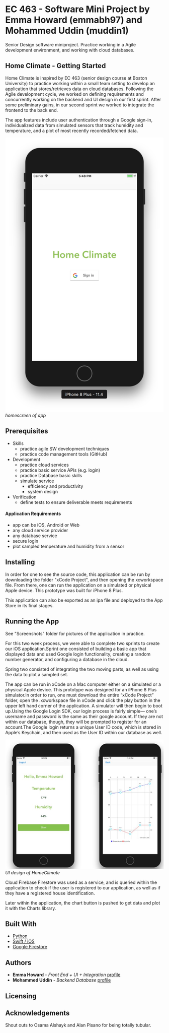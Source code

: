 # EC 463 - Software Mini Project by Emma Howard (emmabh97) and Mohammed Uddin (muddin1)
Senior Design software miniproject. Practice working in a Agile development environment, and working with cloud databases.

## Home Climate - Getting Started

Home Climate is inspired by EC 463 (senior design course at Boston University) to practice working within a small team setting to develop an application that stores/retrieves data on cloud databases. Following the Agile development cycle, we worked on defining requirements and concurrently working on the backend and UI design in our first sprint. After some preliminary gains, in our second sprint we worked to integrate the frontend to the back end.

The app features include user authentication through a Google sign-in, individualized data from simulated sensors that track humidity and temperature, and a plot of most recently recorded/fetched data. 

![homescreen](https://github.com/MohUddin/SoftwareMiniProject_emmah_muddin/blob/master/Screenshots/Screen%20Shot%202018-09-19%20at%205.48.01%20PM.png)
                                             *homescreen of app*

## Prerequisites
* Skills
    * practice agile SW development techniques
    * practice code management tools (GitHub)
* Development
   * practice cloud services
   * practice basic service APIs (e.g. login)
   * practice Database basic skills
   * simulate service
      * efficiency and productivity
      * system design
* Verification
   * define tests to ensure deliverable meets requirements

#### Application Requirements ####

* app can be iOS, Android or Web
* any cloud service provider
* any database service
* secure login
* plot sampled temperature and humidity from a sensor 
    

## Installing

In order for one to see the source code, this application can be run by downloading the folder "xCode Project", and then opening the xcworkspace file. From there, one can run the application on a simulated or physical Apple device. This prototype was built for iPhone 8 Plus.

This application can also be exported as an ipa file and deployed to the App Store in its final stages.

## Running the App

See "Screenshots" folder for pictures of the application in practice.

For this two week process, we were able to complete two sprints to create our iOS application.Sprint one consisted of building a basic app that displayed data and used Google login functionality, creating a random number generator, and configuring a database in the cloud.

Spring two consisted of integrating the two moving parts, as well as using the data to plot a sampled set.

The app can be run in xCode on a Mac computer either on a simulated or a physical Apple device. This prototype was designed for an iPhone 8 Plus simulator.In order to run, one must download the entire “xCode Project” folder, open the .xcworkspace file in xCode and click the play button in the upper left hand corner of the application. A simulator will then begin to boot up.Using the Google Login SDK, our login process is fairly simple— one’s username and password is the same as their google account. If they are not within our database, though, they will be prompted to register for an account.The Google login returns a unique User ID code, which is stored in Apple’s Keychain, and then used as the User ID within our database as well.

![ui image](https://github.com/MohUddin/SoftwareMiniProject_emmah_muddin/blob/master/Screenshots/HomeClimate_UI.JPG) 
                                         *UI design of HomeClimate*

Cloud Firebase Firestore was used as a service, and is queried within the application to check if the user is registered to our application, as well as if they have a registered house identification.

Later within the application, the chart button is pushed to get data and plot it with the Charts library.

## Built With

* [Python](https://www.python.org/)
* [Swift / iOS](https://developer.apple.com/swift/)
* [Google Firestore](https://firebase.google.com/docs/firestore/)



## Authors

* **Emma Howard** - *Front End + UI + Integration* [profile](https://www.linkedin.com/in/emmabh/)
* **Mohammed Uddin** - *Backend Database* [profile](https://www.linkedin.com/in/mouddin/)

## Licensing

## Acknowledgements

Shout outs to Osama Alshayk and Alan Pisano for being totally tubular. 


